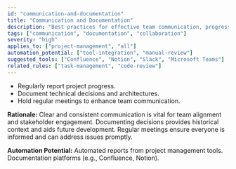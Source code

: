 ```yaml
---
id: "communication-and-documentation"
title: "Communication and Documentation"
description: "Best practices for effective team communication, progress reporting, and documenting technical decisions."
tags: ["communication", "documentation", "collaboration"]
severity: "high"
applies_to: ["project-management", "all"]
automation_potential: ["tool-integration", "manual-review"]
suggested_tools: ["Confluence", "Notion", "Slack", "Microsoft Teams"]
related_rules: ["task-management", "code-review"]
---
```


- Regularly report project progress.
- Document technical decisions and architectures.
- Hold regular meetings to enhance team communication.

**Rationale:** Clear and consistent communication is vital for team alignment and stakeholder engagement. Documenting decisions provides historical context and aids future development. Regular meetings ensure everyone is informed and can address issues promptly.

**Automation Potential:** Automated reports from project management tools. Documentation platforms (e.g., Confluence, Notion).